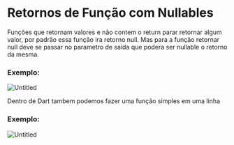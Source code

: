 # Retornos de Função com Nullables

Funções que retornam valores e não contem o return parar retornar algum valor, por padrão essa função ira retorno null.
Mas para a função retornar null deve se passar no parametro de saida que podera ser nullable o retorno da mesma.

### Exemplo:

![Untitled](Retornos%20de%20Func%CC%A7a%CC%83o%20com%20Nullables%204b7abb7c13ce426fbcc23e8790fed1cf/Untitled.png)

Dentro de Dart tambem podemos fazer uma função simples em uma linha

### Exemplo:

![Untitled](Retornos%20de%20Func%CC%A7a%CC%83o%20com%20Nullables%204b7abb7c13ce426fbcc23e8790fed1cf/Untitled%201.png)